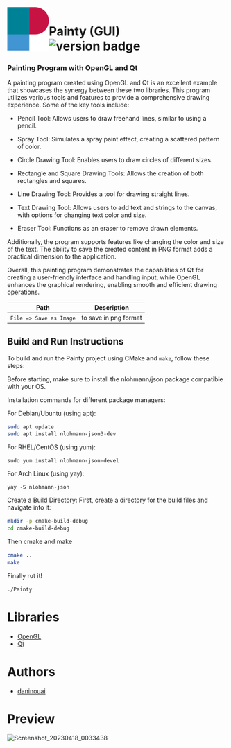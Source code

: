<img src="https://raw.githubusercontent.com/daninouai/Painty/master/icons/icon.png" alt="logo" align="left" height="100"/>

# Painty (GUI) <br> ![version badge](https://img.shields.io/badge/latest--release-v1.0-blue)

### Painting Program with OpenGL and Qt ###

A painting program created using OpenGL and Qt is an excellent example that showcases the synergy between these two libraries. This program utilizes various tools and features to provide a comprehensive drawing experience. Some of the key tools include:

* Pencil Tool: Allows users to draw freehand lines, similar to using a pencil.

* Spray Tool: Simulates a spray paint effect, creating a scattered pattern of color.

* Circle Drawing Tool: Enables users to draw circles of different sizes.

* Rectangle and Square Drawing Tools: Allows the creation of both rectangles and squares.

* Line Drawing Tool: Provides a tool for drawing straight lines.

* Text Drawing Tool: Allows users to add text and strings to the canvas, with options for changing text color and size.

* Eraser Tool: Functions as an eraser to remove drawn elements.

Additionally, the program supports features like changing the color and size of the text. The ability to save the created content in PNG format adds a practical dimension to the application.

Overall, this painting program demonstrates the capabilities of Qt for creating a user-friendly interface and handling input, while OpenGL enhances the graphical rendering, enabling smooth and efficient drawing operations.

| Path | Description |
|-----------------|-------------|
| `File => Save as Image`       | to save in png format |

## Build and Run Instructions

To build and run the Painty project using CMake and `make`, follow these steps:

Before starting, make sure to install the nlohmann/json package compatible with your OS.

Installation commands for different package managers:

For Debian/Ubuntu (using apt):
```bash
sudo apt update
sudo apt install nlohmann-json3-dev
```
For RHEL/CentOS (using yum):
```
sudo yum install nlohmann-json-devel
```
For Arch Linux (using yay):
```
yay -S nlohmann-json
```


Create a Build Directory: First, create a directory for the build files and navigate into it:
  ```bash
  mkdir -p cmake-build-debug
  cd cmake-build-debug
  ```
Then cmake and make
  ```bash
  cmake ..
  make
  ```
Finally rut it!
```bash
./Painty
```
   

# Libraries
* [OpenGL](https://www.opengl.org/)
* [Qt](https://www.qt.io/)

# Authors
* [daninouai](https://github.com/daninouai)

# Preview
![Screenshot_20230418_0033438](https://raw.githubusercontent.com/daninouai/Painty/master/Painty.gif)
